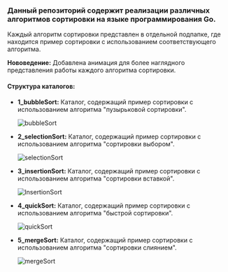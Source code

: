 ### **Данный репозиторий содержит реализации различных алгоритмов сортировки на языке программирования Go.**


Каждый алгоритм сортировки представлен в отдельной подпапке, где находится пример сортировки с использованием соответствующего алгоритма.

**Нововедение:**
Добавлена анимация для более наглядного представления работы каждого алгоритма сортировки.

#### **Структура каталогов:**

- **1_bubbleSort:**
  Каталог, содержащий пример сортировки с использованием алгоритма "пузырьковой сортировки".
  
  ![bubbleSort](https://github.com/user-attachments/assets/948155f0-8206-4162-8a05-24dececbd9f8)

- **2_selectionSort:**
  Каталог, содержащий пример сортировки с использованием алгоритма "сортировки выбором".
  
  ![selectionSort](https://github.com/user-attachments/assets/14ca5693-e01f-45c3-b0a6-bd0aa5058d4c)

- **3_insertionSort:**
  Каталог, содержащий пример сортировки с использованием алгоритма "сортировки вставкой".
  
  ![InsertionSort](https://github.com/user-attachments/assets/91fb1397-6eeb-484c-8fff-cf938cea96d5)

- **4_quickSort:**
  Каталог, содержащий пример сортировки с использованием алгоритма "быстрой сортировки".
  
  ![quickSort](https://github.com/user-attachments/assets/d6264774-fee6-4a30-bd6d-cd9190d58164)

- **5_mergeSort:**
  Каталог, содержащий пример сортировки с использованием алгоритма "сортировки слиянием".
  
  ![mergeSort](https://github.com/user-attachments/assets/8d640658-9c0a-452f-8d35-5661d6892243)
